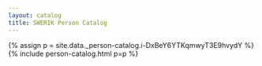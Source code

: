 ```yaml
---
layout: catalog
title: SWERIK Person Catalog
---
```

{% assign p = site.data._person-catalog.i-DxBeY6YTKqmwyT3E9hvydY %}
{% include person-catalog.html p=p %}

